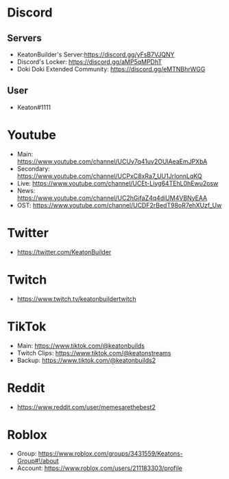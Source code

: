 # Discord
## Servers
- KeatonBuilder's Server:https://discord.gg/yFsB7VJQNY
- Discord's Locker: https://discord.gg/aMP5qMPDhT
- Doki Doki Extended Community: https://discord.gg/eMTNBhrWGG
## User
- Keaton#1111
# Youtube
- Main: https://www.youtube.com/channel/UCUy7q41uv2OUlAeaEmJPXbA
- Secondary: https://www.youtube.com/channel/UCPxC8xRa7_UU1JrIonnLqKQ
- Live: https://www.youtube.com/channel/UCEt-Liyg64TEhL0hEwu2osw
- News: https://www.youtube.com/channel/UC2hGifaZ4q4diUM4VBNyEAA
- OST: https://www.youtube.com/channel/UCDF2rBedT98oR7ehXUzf_Uw
# Twitter
- https://twitter.com/KeatonBuilder
# Twitch
- https://www.twitch.tv/keatonbuildertwitch
# TikTok
- Main: https://www.tiktok.com/@keatonbuilds
- Twitch Clips: https://www.tiktok.com/@keatonstreams
- Backup: https://www.tiktok.com/@keatonbuilds2
# Reddit
- https://www.reddit.com/user/memesarethebest2
# Roblox
- Group: https://www.roblox.com/groups/3431559/Keatons-Group#!/about
- Account: https://www.roblox.com/users/211183303/profile
